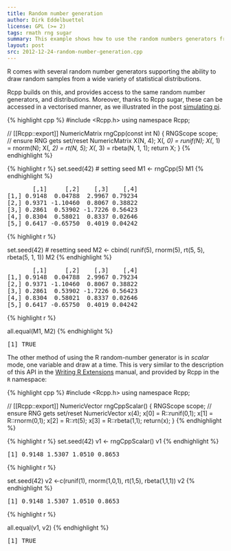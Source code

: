 ```yaml
---
title: Random number generation
author: Dirk Eddelbuettel
license: GPL (>= 2)
tags: rmath rng sugar
summary: This example shows how to use the random numbers generators from R
layout: post
src: 2012-12-24-random-number-generation.cpp
---
```

R comes with several random number generators supporting the
ability to draw random samples from a wide variety of statistical
distributions.

Rcpp builds on this, and provides access to the same random number
generators, and distributions.  Moreover, thanks to Rcpp sugar,
these can be accessed in a vectorised manner, as we illustrated
in the post [simulating pi](../simulating-pi).



{% highlight cpp %}
#include <Rcpp.h>
using namespace Rcpp;

// [[Rcpp::export]]
NumericMatrix rngCpp(const int N) {
  RNGScope scope;		// ensure RNG gets set/reset
  NumericMatrix X(N, 4);
  X(_, 0) = runif(N);
  X(_, 1) = rnorm(N);
  X(_, 2) = rt(N, 5);
  X(_, 3) = rbeta(N, 1, 1);
  return X;
}
{% endhighlight %}


{% highlight r %}
 set.seed(42)     # setting seed
 M1 <- rngCpp(5)
 M1
{% endhighlight %}



<pre class="output">
       [,1]     [,2]    [,3]    [,4]
[1,] 0.9148  0.04788  2.9967 0.79234
[2,] 0.9371 -1.10460  0.8067 0.38822
[3,] 0.2861  0.53902 -1.7226 0.56423
[4,] 0.8304  0.58021  0.8337 0.02646
[5,] 0.6417 -0.65750  0.4019 0.04242
</pre>



{% highlight r %}

 set.seed(42)	  # resetting seed
 M2 <- cbind( runif(5), rnorm(5), rt(5, 5), rbeta(5, 1, 1))
 M2
{% endhighlight %}



<pre class="output">
       [,1]     [,2]    [,3]    [,4]
[1,] 0.9148  0.04788  2.9967 0.79234
[2,] 0.9371 -1.10460  0.8067 0.38822
[3,] 0.2861  0.53902 -1.7226 0.56423
[4,] 0.8304  0.58021  0.8337 0.02646
[5,] 0.6417 -0.65750  0.4019 0.04242
</pre>



{% highlight r %}
 
 all.equal(M1, M2)
{% endhighlight %}



<pre class="output">
[1] TRUE
</pre>


The other method of using the R random-number generator is in
<em>scalar</em> mode, one variable and draw at a time. This is very
similar to the description of this API in the
[Writing R Extensions](http://cran.r-project.org/doc/manuals/R-exts.html) 
manual, and provided by Rcpp in the <code>R</code> namespace:

{% highlight cpp %}
#include <Rcpp.h>
using namespace Rcpp;

// [[Rcpp::export]]
NumericVector rngCppScalar() {
  RNGScope scope;		// ensure RNG gets set/reset
  NumericVector x(4);
  x[0] = R::runif(0,1);
  x[1] = R::rnorm(0,1);
  x[2] = R::rt(5);
  x[3] = R::rbeta(1,1);
  return(x);
}
{% endhighlight %}


{% highlight r %}
 set.seed(42)
 v1 <- rngCppScalar()
 v1
{% endhighlight %}



<pre class="output">
[1] 0.9148 1.5307 1.0510 0.8653
</pre>



{% highlight r %}

 set.seed(42)
 v2 <-c(runif(1), rnorm(1,0,1), rt(1,5), rbeta(1,1,1))
 v2
{% endhighlight %}



<pre class="output">
[1] 0.9148 1.5307 1.0510 0.8653
</pre>



{% highlight r %}

 all.equal(v1, v2)
{% endhighlight %}



<pre class="output">
[1] TRUE
</pre>


